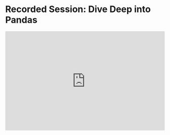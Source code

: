 <h1>Recorded Session: Dive Deep into Pandas</h1>
<iframe width="100%" height="315" src="https://www.youtube.com/embed/FsKHdcDUFTE?list=PLKub218pIBvER9BC5wK6FH8YhmTtsZN2G" title="YouTube video player" frameborder="0" allow="accelerometer; autoplay; clipboard-write; encrypted-media; gyroscope; picture-in-picture" allowfullscreen></iframe>